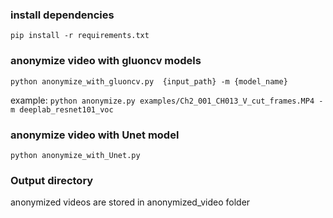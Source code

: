 ### install dependencies

`pip install -r requirements.txt`

### anonymize video with gluoncv models

`python anonymize_with_gluoncv.py  {input_path} -m {model_name}`

example: `python anonymize.py examples/Ch2_001_CH013_V_cut_frames.MP4 -m deeplab_resnet101_voc`

### anonymize video with Unet model

`python anonymize_with_Unet.py`

### Output directory

anonymized videos are stored in anonymized_video folder

